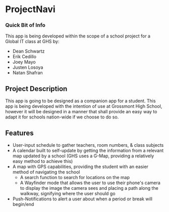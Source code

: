 # ProjectNavi
### Quick Bit of Info
This app is being developed within the scope of a school project for a Global IT class at GHS by:
- Dean Schwartz
- Erik Cedillo
- Joey Mayo
- Justen Losoya
- Natan Shafran
## Project Description
This app is going to be designed as a companion app for a student. This app is being developed with the intention of use at Grossmont High School, however it will be designed in a manner that shall provide an easy way to adapt it for schools nation-wide if we choose to do so.
## Features
- User-input schedule to gather teachers, room numbers, & class subjects
- A calendar built to self-update by getting the information from a relevant map updated by a school (GHS uses a G-Map, providing a relatively easy method to achieve this)
- A map with GPS capabilities, providing the student with an easier method of navigating the school
  - A search function to search for locations on the map
  - A Wayfinder mode that allows the user to use their phone's camera to display the image the camera sees and placing a path along the walkway, signifying where the user should go
- Push-Notifications to alert a user about when a period or break will begin/end
